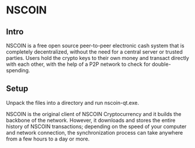 NSCOIN
=====================

Intro
-----
NSCOIN is a free open source peer-to-peer electronic cash system that is
completely decentralized, without the need for a central server or trusted
parties.  Users hold the crypto keys to their own money and transact directly
with each other, with the help of a P2P network to check for double-spending.


Setup
-----
Unpack the files into a directory and run nscoin-qt.exe.

NSCOIN is the original client of NSCOIN Cryptocurrency and it builds the backbone of the network.
However, it downloads and stores the entire history of NSCOIN transactions;
depending on the speed of your computer and network connection, the synchronization
process can take anywhere from a few hours to a day or more.
